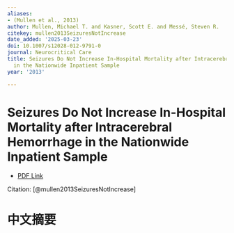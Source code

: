```yaml
---
aliases:
- (Mullen et al., 2013)
author: Mullen, Michael T. and Kasner, Scott E. and Messé, Steven R.
citekey: mullen2013SeizuresNotIncrease
date_added: '2025-03-23'
doi: 10.1007/s12028-012-9791-0
journal: Neurocritical Care
title: Seizures Do Not Increase In-Hospital Mortality after Intracerebral Hemorrhage
  in the Nationwide Inpatient Sample
year: '2013'

---
```

# Seizures Do Not Increase In-Hospital Mortality after Intracerebral Hemorrhage in the Nationwide Inpatient Sample
- [PDF Link](zotero://open-pdf/library/items/T6QJL888)

Citation: [@mullen2013SeizuresNotIncrease]

# 中文摘要

